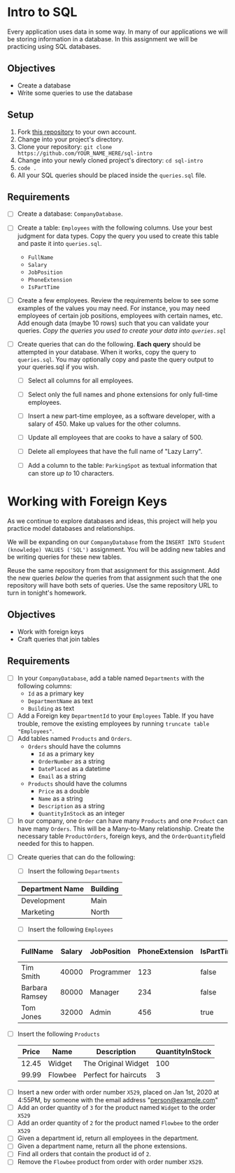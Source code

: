 # Intro to SQL
Every application uses data in some way. In many of our applications we will be
storing information in a database. In this assignment we will be practicing
using SQL databases.

## Objectives

- Create a database
- Write some queries to use the database

## Setup

1. Fork [this repository](https://github.com/suncoast-devs/sql-intro) to your
   own account.
2. Change into your project's directory.
3. Clone your repository:
   `git clone https://github.com/YOUR_NAME_HERE/sql-intro`
4. Change into your newly cloned project's directory: `cd sql-intro`
5. `code .`
6. All your SQL queries should be placed inside the `queries.sql` file.

## Requirements

- [ ] Create a database: `CompanyDatabase`.
- [ ] Create a table: `Employees` with the following columns. Use your best judgment for data types. Copy the query you used to create this table and paste it into `queries.sql`.

  - `FullName`
  - `Salary`
  - `JobPosition`
  - `PhoneExtension`
  - `IsPartTime`

- [ ] Create a few employees. Review the requirements below to see some examples of the values you may need. For instance, you may need employees of certain job positions, employees with certain names, etc. Add enough data (maybe 10 rows) such that you can validate your queries. _Copy the queries you used to create your data into `queries.sql`_
- [ ] Create queries that can do the following. **Each query** should be attempted in your database. When it works, copy the query to `queries.sql`. You may optionally copy and paste the query output to your queries.sql if you wish.

  - [ ] Select all columns for all employees.
  - [ ] Select only the full names and phone extensions for only full-time employees.
  - [ ] Insert a new part-time employee, as a software developer, with a salary of 450. Make up values for the other columns.
  - [ ] Update all employees that are cooks to have a salary of 500.
  - [ ] Delete all employees that have the full name of "Lazy Larry".
  - [ ] Add a column to the table: `ParkingSpot` as textual information that can store _up to_ 10 characters.


# Working with Foreign Keys

As we continue to explore databases and ideas, this project will help you
practice model databases and relationships.

We will be expanding on our `CompanyDatabase` from the `INSERT INTO Student (knowledge) VALUES ('SQL')` assignment. You will be adding new tables and be writing queries for these new tables.

Reuse the same repository from that assignment for this assignment. Add the new queries _below_ the queries from that assignment such that the one repository will have both sets of queries. Use the same repository URL to turn in tonight's homework.

## Objectives

- Work with foreign keys
- Craft queries that join tables

## Requirements

- [ ] In your `CompanyDatabase`, add a table named `Departments` with the following columns:
  - `Id` as a primary key
  - `DepartmentName` as text
  - `Building` as text
- [ ] Add a Foreign key `DepartmentId` to your `Employees` Table. If you have trouble, remove the existing employees by running `truncate table "Employees"`.
- [ ] Add tables named `Products` and `Orders`.
  - `Orders` should have the columns
    - `Id` as a primary key
    - `OrderNumber` as a string
    - `DatePlaced` as a datetime
    - `Email` as a string
  - `Products` should have the columns
    - `Price` as a double
    - `Name` as a string
    - `Description` as a string
    - `QuantityInStock` as an integer
- [ ] In our company, one `Order` can have many `Products` and one `Product` can have many `Orders`. This will be a Many-to-Many relationship. Create the necessary table `ProductOrders`, foreign keys, and the `OrderQuantity`field needed for this to happen.

* [ ] Create queries that can do the following:

  - [ ] Insert the following `Departments`

  | Department Name | Building |
  | --------------- | -------- |
  | Development     | Main     |
  | Marketing       | North    |

  - [ ] Insert the following `Employees`

  | FullName       | Salary | JobPosition | PhoneExtension | IsPartTime | Department Id |
  | -------------- | ------ | ----------- | -------------- | ---------- | ------------- |
  | Tim Smith      | 40000  | Programmer  | 123            | false      | 1             |
  | Barbara Ramsey | 80000  | Manager     | 234            | false      | 1             |
  | Tom Jones      | 32000  | Admin       | 456            | true       | 2             |

- [ ] Insert the following `Products`

  | Price | Name    | Description          | QuantityInStock |
  | ----- | ------- | -------------------- | --------------- |
  | 12.45 | Widget  | The Original Widget  | 100             |
  | 99.99 | Flowbee | Perfect for haircuts | 3               |

* [ ] Insert a new order with order number `X529`, placed on Jan 1st, 2020 at 4:55PM, by someone with the email address "person@example.com"
* [ ] Add an order quantity of `3` for the product named `Widget` to the order `X529`
* [ ] Add an order quantity of `2` for the product named `Flowbee` to the order `X529`
* [ ] Given a department id, return all employees in the department.
* [ ] Given a department name, return all the phone extensions.
* [ ] Find all orders that contain the product id of `2`.
* [ ] Remove the `Flowbee` product from order with order number `X529`.
